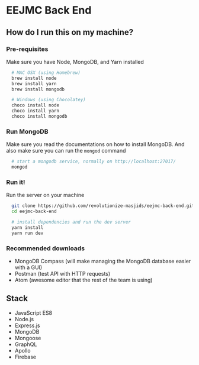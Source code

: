 # EEJMC Back End

## How do I run this on my machine?

### Pre-requisites

Make sure you have Node, MongoDB, and Yarn installed

```bash
  # MAC OSX (using Homebrew)
  brew install node
  brew install yarn
  brew install mongodb

  # Windows (using Chocolatey)
  choco install node
  choco install yarn
  choco install mongodb
```

### Run MongoDB

Make sure you read the documentations on how to install MongoDB. And also make sure you can run the `mongod` command

```bash
  # start a mongodb service, normally on http://localhost:27017/
  mongod
```

### Run it!

Run the server on your machine

```bash
  git clone https://github.com/revolutionize-masjids/eejmc-back-end.git
  cd eejmc-back-end

  # install dependencies and run the dev server
  yarn install
  yarn run dev
```

### Recommended downloads

- MongoDB Compass (will make managing the MongoDB database easier with a GUI)
- Postman (test API with HTTP requests)
- Atom (awesome editor that the rest of the team is using)

## Stack

- JavaScript ES8
- Node.js
- Express.js
- MongoDB
- Mongoose
- GraphQL
- Apollo
- Firebase
